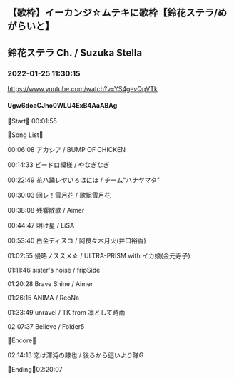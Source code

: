 ## 【歌枠】イーカンジ☆ムテキに歌枠【鈴花ステラ/めがらいと】
## 鈴花ステラ Ch. / Suzuka Stella
### 2022-01-25 11:30:15
https://www.youtube.com/watch?v=YS4gevQqVTk
#### Ugw6doaCJho0WLU4ExB4AaABAg
🔔Start🔔 00:01:55



🔔Song List🔔

00:06:08 アカシア / BUMP OF CHICKEN

00:14:33 ビードロ模様 / やなぎなぎ

00:22:49 花ハ踊レヤいろはにほ / チーム“ハナヤマタ”

00:30:03 回レ！雪月花 / 歌組雪月花

00:38:08 残響散歌 / Aimer

00:44:47 明け星 / LiSA

00:53:40 白金ディスコ / 阿良々木月火(井口裕香)

01:02:55 侵略ノススメ☆ / ULTRA-PRISM with イカ娘(金元寿子)

01:11:46 sister's noise / fripSide

01:20:28 Brave Shine / Aimer

01:26:15 ANIMA / ReoNa

01:33:49 unravel / TK from 凛として時雨

02:07:37 Believe / Folder5



🔔Encore🔔

02:14:13 恋は渾沌の隷也 / 後ろから這いより隊G



🔔Ending🔔02:20:07

